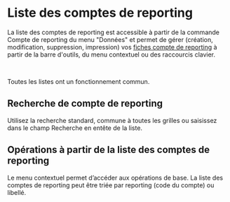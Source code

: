 # Liste des comptes de reporting


La liste des comptes de reporting est accessible à partir de la commande 
 Compte de reporting du menu "Données" et permet de gérer (création, modification, 
 suppression, impression) 
 vos [fiches compte 
 de reporting](../2/CompteReporting.md) à partir de la barre d'outils, du menu contextuel ou 
 des raccourcis clavier.


 


Toutes les listes ont un fonctionnement commun.


## Recherche de compte de reporting


Utilisez la recherche standard, commune à toutes les grilles ou saisissez 
 dans le champ Recherche en entête de la liste.


## Opérations à partir de la liste des comptes de reporting


Le menu contextuel permet d’accéder aux opérations de base. La liste 
 des comptes de reporting peut être triée par reporting (code du compte) 
 ou libellé.


